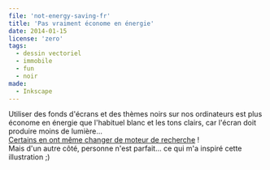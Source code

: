 ```yaml
---
file: 'not-energy-saving-fr'
title: 'Pas vraiment économe en énergie'
date: 2014-01-15
license: 'zero'
tags:
  - dessin vectoriel
  - immobile
  - fun
  - noir
made:
  - Inkscape
---
```


Utiliser des fonds d'écrans et des thèmes noirs sur nos ordinateurs est plus économe en énergie que l'habituel blanc et les tons clairs, car l'écran doit produire moins de lumière...   
[Certains en ont même changer de moteur de recherche](http://www.blackle.com/) !   
Mais d'un autre côté, personne n'est parfait... ce qui m'a inspiré cette illustration ;)

